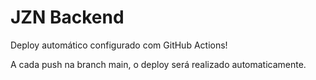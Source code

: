 # JZN Backend

Deploy automático configurado com GitHub Actions!

A cada push na branch main, o deploy será realizado automaticamente.
